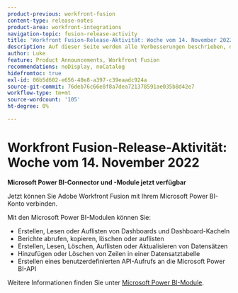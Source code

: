 ```yaml
---
product-previous: workfront-fusion
content-type: release-notes
product-area: workfront-integrations
navigation-topic: fusion-release-activity
title: 'Workfront Fusion-Release-Aktivität: Woche vom 14. November 2022'
description: Auf dieser Seite werden alle Verbesserungen beschrieben, die in der Adobe Workfront Fusion-Woche vom 14. November 2022 vorgenommen wurden.
author: Luke
feature: Product Announcements, Workfront Fusion
recommendations: noDisplay, noCatalog
hidefromtoc: true
exl-id: 06b5d602-e656-40e8-a397-c39eaadc924a
source-git-commit: 76deb76c66e8f8a7dea721378591ae035b8d42e7
workflow-type: tm+mt
source-wordcount: '105'
ht-degree: 0%

---
```


# Workfront Fusion-Release-Aktivität: Woche vom 14. November 2022

**Microsoft Power BI-Connector und -Module jetzt verfügbar**

Jetzt können Sie Adobe Workfront Fusion mit Ihrem Microsoft Power BI-Konto verbinden.

Mit den Microsoft Power BI-Modulen können Sie:

* Erstellen, Lesen oder Auflisten von Dashboards und Dashboard-Kacheln
* Berichte abrufen, kopieren, löschen oder auflisten
* Erstellen, Lesen, Löschen, Auflisten oder Aktualisieren von Datensätzen
* Hinzufügen oder Löschen von Zeilen in einer Datensatztabelle
* Erstellen eines benutzerdefinierten API-Aufrufs an die Microsoft Power BI-API

Weitere Informationen finden Sie unter [Microsoft Power BI-Module](../../../workfront-fusion/apps-and-their-modules/powerbi-modules.md).
